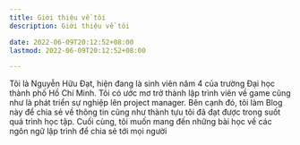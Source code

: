 ```yaml
---
title: Giới thiệu về tôi
description: Giới thiệu về tôi

date: 2022-06-09T20:12:52+08:00
lastmod: 2022-06-09T20:12:52+08:00

---
```

 
Tôi là Nguyễn Hữu Đạt, hiện đang là sinh viên năm 4 của trường Đại học thành phố Hồ Chí Minh. Tôi có ước mơ trở thành lập trình viên về game cũng như là phát triển sự nghiệp lên project manager. Bên cạnh đó, tôi làm Blog này để chia sẻ về thông tin cũng như thành tựu tôi đã đạt được trong suốt quá trình học tập. Cuối cùng, tôi muốn mang đến những bài học về các ngôn ngữ lập trình để chia sẻ tới mọi người

